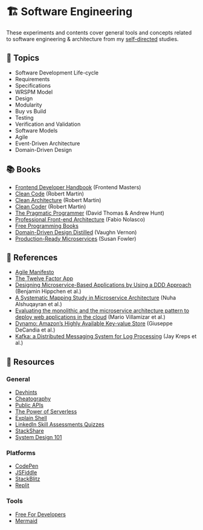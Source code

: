 # 🏗️ Software Engineering

These experiments and contents cover general tools and concepts related to software engineering & architecture from my [self-directed](https://github.com/DanielBrito/self-learning) studies.

## :bookmark_tabs: Topics

- Software Development Life-cycle
- Requirements
- Specifications
- WRSPM Model
- Design
- Modularity
- Buy vs Build
- Testing
- Verification and Validation
- Software Models
- Agile
- Event-Driven Architecture
- Domain-Driven Design

## 📚 Books

- [Frontend Developer Handbook](https://frontendmasters.com/books/front-end-handbook/2019/) (Frontend Masters)
- [Clean Code](https://www.amazon.com/Clean-Code-Handbook-Software-Craftsmanship/dp/0132350882) (Robert Martin)
- [Clean Architecture](https://www.amazon.com.br/Clean-Architecture-Craftsmans-Software-Structure/dp/0134494164) (Robert Martin)
- [Clean Coder](https://www.amazon.com.br/Clean-Coder-Conduct-Professional-Programmers/dp/0137081073) (Robert Martin)
- [The Pragmatic Programmer](https://www.amazon.com.br/Pragmatic-Programmer-journey-mastery-Anniversary/dp/0135957052) (David Thomas & Andrew Hunt)
- [Professional Front-end Architecture](https://www.amazon.com.br/Professional-Front-end-Architecture-Front-End-Development/dp/1726146456) (Fabio Nolasco)
- [Free Programming Books](https://github.com/EbookFoundation/free-programming-books)
- [Domain-Driven Design Distilled](https://www.amazon.com.br/Domain-Driven-Design-Distilled-Vaughn-Vernon/dp/0134434420/) (Vaughn Vernon)
- [Production-Ready Microservices](https://www.amazon.com.br/Production-Ready-Microservices-Susan-Fowler/dp/1491965975) (Susan Fowler)

## 📃 References

- [Agile Manifesto](https://agilemanifesto.org/)
- [The Twelve Factor App](https://12factor.net/)
- [Designing Microservice-Based Applications by Using a DDD Approach](https://cm.tm.kit.edu/download/domain_driven_microservice-architecture.pdf) (Benjamin Hippchen et al.)
- [A Systematic Mapping Study in Microservice Architecture](Articles/a_systematic_mapping_study_in_microservice_architecture-alshuqayran_et_al.pdf) (Nuha Alshuqayran et al.)
- [Evaluating the monolithic and the microservice architecture pattern to deploy web applications in the cloud](Articles/evaluating_the_monolithic_and_the_microservice_architecture_pattern_to_deploy_web_applications_in_the_cloud-villamizar_et_al.pdf) (Mario Villamizar et al.)
- [Dynamo: Amazon’s Highly Available Key-value Store](https://www.allthingsdistributed.com/files/amazon-dynamo-sosp2007.pdf) (Giuseppe DeCandia et al.)
- [Kafka: a Distributed Messaging System for Log Processing](https://www.microsoft.com/en-us/research/wp-content/uploads/2017/09/Kafka.pdf) (Jay Kreps et al.)

## 🧰 Resources

### General

- [Devhints](https://devhints.io/)
- [Cheatography](https://cheatography.com/programming/)
- [Public APIs](https://github.com/public-apis/public-apis)
- [The Power of Serverless](https://serverless.css-tricks.com/)
- [Explain Shell](https://explainshell.com/)
- [LinkedIn Skill Assessments Quizzes](https://ebazhanov.github.io/linkedin-skill-assessments-quizzes/)
- [StackShare](https://stackshare.io/stacks)
- [System Design 101](https://github.com/ByteByteGoHq/system-design-101)

### Platforms

- [CodePen](https://codepen.io/)
- [JSFiddle](https://jsfiddle.net/)
- [StackBlitz](https://stackblitz.com/)
- [Replit](https://replit.com/)

### Tools

- [Free For Developers](https://free-for.dev/#/)
- [Mermaid](https://mermaid.js.org/)
